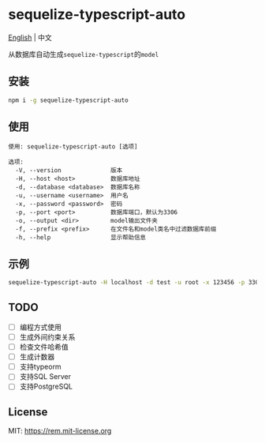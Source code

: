 # sequelize-typescript-auto

[English](https://github.com/YES-Lee/sequelize-typescript-auto) | 中文

从数据库自动生成`sequelize-typescript`的`model`

## 安装

```bash
npm i -g sequelize-typescript-auto
```

## 使用

```text
使用: sequelize-typescript-auto [选项]

选项:
  -V, --version              版本
  -H, --host <host>          数据库地址
  -d, --database <database>  数据库名称
  -u, --username <username>  用户名
  -x, --password <password>  密码
  -p, --port <port>          数据库端口，默认为3306
  -o, --output <dir>         model输出文件夹
  -f, --prefix <prefix>      在文件名和model类名中过滤数据库前缀
  -h, --help                 显示帮助信息
```

## 示例

```bash
sequelize-typescript-auto -H localhost -d test -u root -x 123456 -p 3306 -f test_ -o ./_models
```
## TODO

* [ ] 编程方式使用
* [ ] 生成外间约束关系
* [ ] 检查文件哈希值
* [ ] 生成计数器
* [ ] 支持typeorm
* [ ] 支持SQL Server
* [ ] 支持PostgreSQL

## License

MIT: https://rem.mit-license.org
